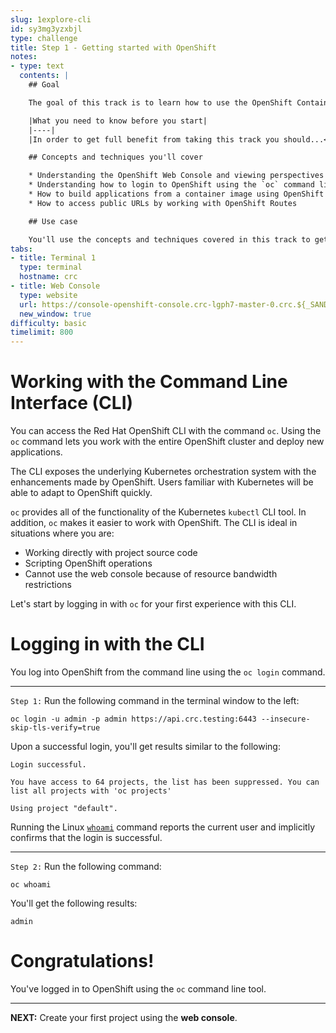 ```yaml
---
slug: 1explore-cli
id: sy3mg3yzxbjl
type: challenge
title: Step 1 - Getting started with OpenShift
notes:
- type: text
  contents: |
    ## Goal

    The goal of this track is to learn how to use the OpenShift Container Platform to build and deploy an application that has a data backend and a web frontend.

    |What you need to know before you start|
    |----|
    |In order to get full benefit from taking this track you should...<br>• Be comfortable working at the command line in a terminal window.<br>• Have a general understanding about the purpose and use of [OpenShift](https://www.redhat.com/en/technologies/cloud-computing/openshift/container-platform)|

    ## Concepts and techniques you'll cover

    * Understanding the OpenShift Web Console and viewing perspectives
    * Understanding how to login to OpenShift using the `oc` command line tool
    * How to build applications from a container image using OpenShift Web Console
    * How to access public URLs by working with OpenShift Routes

    ## Use case

    You'll use the concepts and techniques covered in this track to get a basic understanding of how to work with OpenShift in the Web Console and at the command line. OpenShift runs as a layer over Kubernetes and makes working with both Kubernetes and Linux containers easier. The result is that when developers use OpenShift they are free to focus on their code instead of spending time writing Dockerfiles and running container builds.
tabs:
- title: Terminal 1
  type: terminal
  hostname: crc
- title: Web Console
  type: website
  url: https://console-openshift-console.crc-lgph7-master-0.crc.${_SANDBOX_ID}.instruqt.io
  new_window: true
difficulty: basic
timelimit: 800
---
```

# Working with the Command Line Interface (CLI)

You can access the Red Hat OpenShift CLI with the command `oc`. Using the `oc` command lets you work with the entire OpenShift cluster and deploy new applications.

The CLI exposes the underlying Kubernetes orchestration system with the enhancements made by OpenShift. Users familiar with Kubernetes will be able to adapt to OpenShift quickly.

`oc` provides all of the functionality of the Kubernetes `kubectl` CLI tool.  In addition, `oc` makes it easier to work with OpenShift. The CLI is ideal in situations where you are:

* Working directly with project source code
* Scripting OpenShift operations
* Cannot use the web console because of resource bandwidth restrictions

Let's start by logging in with `oc` for your first experience with this CLI.

# Logging in with the CLI
You log into OpenShift from the command line using the `oc login` command.

----

`Step 1:` Run the following command in the terminal window to the left:

```
oc login -u admin -p admin https://api.crc.testing:6443 --insecure-skip-tls-verify=true
```

Upon a successful login, you'll get results similar to the following:

```
Login successful.

You have access to 64 projects, the list has been suppressed. You can list all projects with 'oc projects'

Using project "default".
```

Running the Linux [`whoami`](https://en.wikipedia.org/wiki/Whoami) command reports the current user and implicitly confirms that the login is successful.

----

`Step 2:` Run the following command:

```
oc whoami
```

You'll get the following results:

```
admin
```

# Congratulations!

 You've logged in to OpenShift using the `oc` command line tool.

----

**NEXT:** Create your first project using the **web console**.
